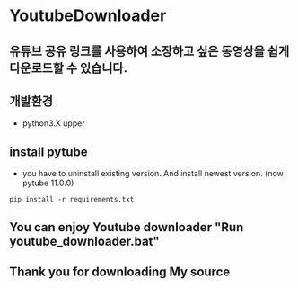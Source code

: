 # YoutubeDownloader

## 유튜브 공유 링크를 사용하여 소장하고 싶은 동영상을 쉽게 다운로드할 수 있습니다.

## 개발환경

- python3.X upper

## install pytube
- you have to uninstall existing version. And install newest version. (now pytube 11.0.0)

```
pip install -r requirements.txt
```

## You can enjoy Youtube downloader "Run youtube_downloader.bat"
## Thank you for downloading My source


